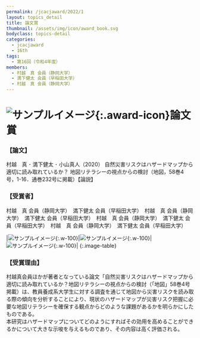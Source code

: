 ```yaml
---
permalink: /jcacjaward/2022/1
layout: topics_detail
title: 論文賞
thumbnail: /assets/img/icon/award_book.svg
bodyclass: topics-detail
categories:
  - jcacjaward
  - 16th
tags:
  - 第16回（令和4年度）
members:
  - 村越　真 会員（静岡大学）
  - 満下健太 会員（早稲田大学）
  - 村越　真 会員（静岡大学）
---
```


# ![サンプルイメージ](/assets/img/icon/award_book.svg){:.award-icon}論文賞

### 【論文】

村越　真 ･ 満下健太 ･ 小山真人（2020） 自然災害リスクはハザードマップから適切に読み取れているか？ 地図リテラシーの視点からの検討（地図，58巻4号，1-16．通巻232号に掲載）【論説】

### 【受賞者】

村越　真 会員（静岡大学）　満下健太 会員（早稲田大学）　村越　真 会員（静岡大学）　満下健太 会員（早稲田大学）　村越　真 会員（静岡大学）　満下健太 会員（早稲田大学）　村越　真 会員（静岡大学）　満下健太 会員（早稲田大学）

|![サンプルイメージ](/assets/img/dummy/image01.png){:.w-100}|![サンプルイメージ](/assets/img/dummy/image01.png){:.w-100}|![サンプルイメージ](/assets/img/dummy/image01.png){:.w-100}|
{:.image-table}

### 【受賞理由】

村越真会員ほかが著者となっている論文「自然災害リスクはハザードマップから適切に読み取れているか？地図リテラシーの視点からの検討（「地図」58巻4号掲載）は、教員養成系大学生に対する調査を通じて地図から災害リスクを読み取る際の傾向を分析することにより、現状のハザードマップが災害リスク把握に必要な地図リテラシーを確保する観点からどのような課題があるかを明らかにしたものである。<br>
本研究はハザードマップについてどのようにすればその効用を高めることができるかについて大きな示唆を与えるものであり、その内容は高く評価される。